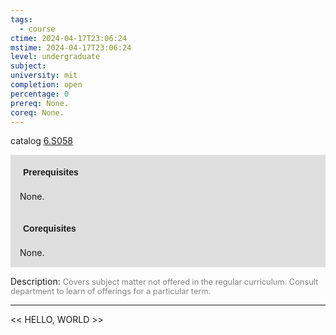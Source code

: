 ```yaml
---
tags:
  - course
ctime: 2024-04-17T23:06:24
mstime: 2024-04-17T23:06:24
level: undergraduate
subject: 
university: mit
completion: open
percentage: 0
prereq: None.
coreq: None.
---
```


catalog [6.S058](http://student.mit.edu/catalog/m6e.html#6.S058)

<span style="display: block; padding: 15px; background-color: rgb(100, 100, 100, 0.2);"><font id="m_prereq3492_0" style="display: block; font-family: Arial, sans-serif; font-weight: bold; padding: 5px">Prerequisites</font><br><span id="prereq3492_0">None.</span></span>
<span style="display: block; padding: 15px; background-color: rgb(100, 100, 100, 0.2);"><font id="m_coreq3492_0" style="display: block; font-family: Arial, sans-serif; font-weight: bold; padding: 5px">Corequisites</font><br><span id="coreq3492_0">None.</span></span>

<font style="">Description:</font>
<font style="color: grey; font-size: 0.8rem;">Covers subject matter not offered in the regular curriculum. Consult department to learn of offerings for a particular term.</font>



---

<< HELLO, WORLD >>
